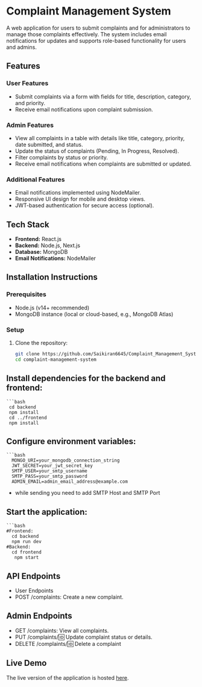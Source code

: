 # Complaint Management System  

A web application for users to submit complaints and for administrators to manage those complaints effectively. The system includes email notifications for updates and supports role-based functionality for users and admins.  

## Features  
### User Features  
- Submit complaints via a form with fields for title, description, category, and priority.  
- Receive email notifications upon complaint submission.  

### Admin Features  
- View all complaints in a table with details like title, category, priority, date submitted, and status.  
- Update the status of complaints (Pending, In Progress, Resolved).  
- Filter complaints by status or priority.  
- Receive email notifications when complaints are submitted or updated.  

### Additional Features  
- Email notifications implemented using NodeMailer.  
- Responsive UI design for mobile and desktop views.  
- JWT-based authentication for secure access (optional).  

## Tech Stack  
- **Frontend:** React.js  
- **Backend:** Node.js, Next.js  
- **Database:** MongoDB  
- **Email Notifications:** NodeMailer  

## Installation Instructions  

### Prerequisites  
- Node.js (v14+ recommended)  
- MongoDB instance (local or cloud-based, e.g., MongoDB Atlas)  

### Setup  
1. Clone the repository:  
   ```bash  
   git clone https://github.com/Saikiran6645/Complaint_Management_System.git  
   cd complaint-management-system

## Install dependencies for the backend and frontend:
    ```bash
     cd backend  
     npm install  
     cd ../frontend  
     npm install
## Configure environment variables:
    ```bash
      MONGO_URI=your_mongodb_connection_string  
      JWT_SECRET=your_jwt_secret_key  
      SMTP_USER=your_smtp_username  
      SMTP_PASS=your_smtp_password  
      ADMIN_EMAIL=admin_email_address@example.com 
  - while sending you need to add SMTP Host and SMTP Port
## Start the application:
    ```bash
    #Frontend:
      cd backend  
      npm run dev  
    #Backend:
      cd frontend  
       npm start  
## API Endpoints
  - User Endpoints
  - POST /complaints: Create a new complaint.
## Admin Endpoints
  - GET /complaints: View all complaints.
  - PUT /complaints/:id: Update complaint status or details.
  - DELETE /complaints/:id: Delete a complaint

## Live Demo  
The live version of the application is hosted [here](https://complaint-management-system-sa59.vercel.app/login).  


      


  
